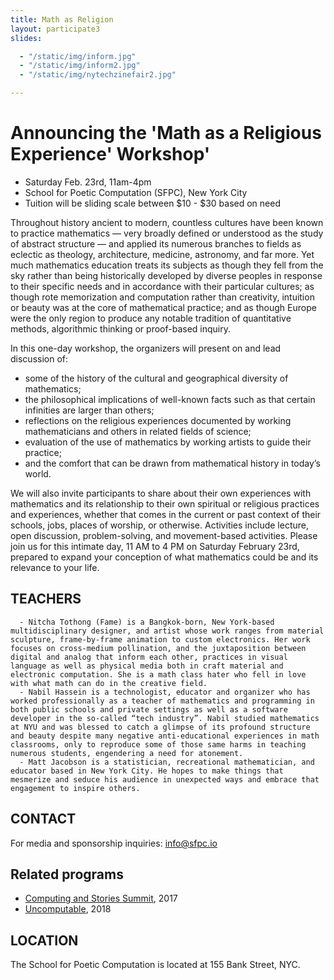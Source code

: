 ```yaml
---
title: Math as Religion
layout: participate3
slides:

  - "/static/img/inform.jpg"
  - "/static/img/inform2.jpg"
  - "/static/img/nytechzinefair2.jpg"

---
```


# Announcing the 'Math as a Religious Experience' Workshop'

- Saturday Feb. 23rd, 11am-4pm
- School for Poetic Computation (SFPC), New York City
- Tuition will be sliding scale between $10 - $30 based on need

Throughout history ancient to modern, countless cultures have been known to practice mathematics — very broadly defined or understood as the study of abstract structure — and applied its numerous branches to fields as eclectic as theology, architecture, medicine, astronomy, and far more. Yet much mathematics education treats its subjects as though they fell from the sky rather than being historically developed by diverse peoples in response to their specific needs and in accordance with their particular cultures; as though rote memorization and computation rather than creativity, intuition or beauty was at the core of mathematical practice; and as though Europe were the only region to produce any notable tradition of quantitative methods, algorithmic thinking or proof-based inquiry.

In this one-day workshop, the organizers will present on and lead discussion of:
- some of the history of the cultural and geographical diversity of mathematics;
- the philosophical implications of well-known facts such as that certain infinities are larger than others;
- reflections on the religious experiences documented by working mathematicians and others in related fields of science;
- evaluation of the use of mathematics by working artists to guide their practice;
- and the comfort that can be drawn from mathematical history in today’s world.

We will also invite participants to share about their own experiences with mathematics and its relationship to their own spiritual or religious practices and experiences, whether that comes in the current or past context of their schools, jobs, places of worship, or otherwise. Activities include lecture, open discussion, problem-solving, and movement-based activities. Please join us for this intimate day, 11 AM to 4 PM on Saturday February 23rd, prepared to expand your conception of what mathematics could be and its relevance to your life.

## TEACHERS


      - Nitcha Tothong (Fame) is a Bangkok-born, New York-based multidisciplinary designer, and artist whose work ranges from material sculpture, frame-by-frame animation to custom electronics. Her work focuses on cross-medium pollination, and the juxtaposition between digital and analog that inform each other, practices in visual language as well as physical media both in craft material and electronic computation. She is a math class hater who fell in love with what math can do in the creative field.
      - Nabil Hassein is a technologist, educator and organizer who has worked professionally as a teacher of mathematics and programming in both public schools and private settings as well as a software developer in the so-called “tech industry”. Nabil studied mathematics at NYU and was blessed to catch a glimpse of its profound structure and beauty despite many negative anti-educational experiences in math classrooms, only to reproduce some of those same harms in teaching numerous students, engendering a need for atonement.
      - Matt Jacobson is a statistician, recreational mathematician, and educator based in New York City. He hopes to make things that mesmerize and seduce his audience in unexpected ways and embrace that engagement to inspire others.

## CONTACT

For media and sponsorship inquiries: info@sfpc.io

## Related programs

- [Computing and Stories Summit](http://sfpc.io/classes/computingandstories/), 2017
- [Uncomputable](http://sfpc.io/uncomputable), 2018


## LOCATION

The School for Poetic Computation is located at 155 Bank Street, NYC.
